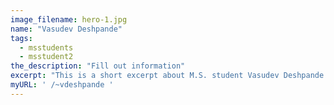 ```yaml
---
image_filename: hero-1.jpg
name: "Vasudev Deshpande"
tags:
  - msstudents
  - msstudent2
the_description: "Fill out information"
excerpt: "This is a short excerpt about M.S. student Vasudev Deshpande."
myURL: ' /~vdeshpande '
---
```

